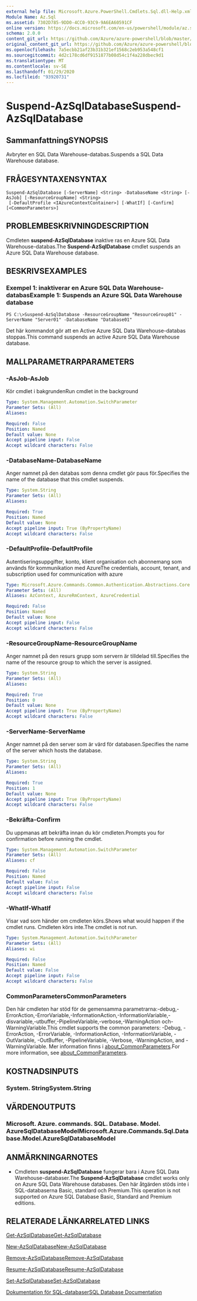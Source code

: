 ```yaml
---
external help file: Microsoft.Azure.PowerShell.Cmdlets.Sql.dll-Help.xml
Module Name: Az.Sql
ms.assetid: 7302D785-9DD0-4CC0-93C9-9A6EA60591CF
online version: https://docs.microsoft.com/en-us/powershell/module/az.sql/suspend-azsqldatabase
schema: 2.0.0
content_git_url: https://github.com/Azure/azure-powershell/blob/master/src/Sql/Sql/help/Suspend-AzSqlDatabase.md
original_content_git_url: https://github.com/Azure/azure-powershell/blob/master/src/Sql/Sql/help/Suspend-AzSqlDatabase.md
ms.openlocfilehash: 7a5ecbb21af23b31b321ef1568c2eb953a548cf1
ms.sourcegitcommit: 4d2c178cd6df9151877b08d54c1f4a228dbec9d1
ms.translationtype: MT
ms.contentlocale: sv-SE
ms.lasthandoff: 01/29/2020
ms.locfileid: "93920731"
---
```

# <span data-ttu-id="5cc07-101">Suspend-AzSqlDatabase</span><span class="sxs-lookup"><span data-stu-id="5cc07-101">Suspend-AzSqlDatabase</span></span>

## <span data-ttu-id="5cc07-102">Sammanfattning</span><span class="sxs-lookup"><span data-stu-id="5cc07-102">SYNOPSIS</span></span>
<span data-ttu-id="5cc07-103">Avbryter en SQL Data Warehouse-databas.</span><span class="sxs-lookup"><span data-stu-id="5cc07-103">Suspends a SQL Data Warehouse database.</span></span>

## <span data-ttu-id="5cc07-104">FRÅGESYNTAXEN</span><span class="sxs-lookup"><span data-stu-id="5cc07-104">SYNTAX</span></span>

```
Suspend-AzSqlDatabase [-ServerName] <String> -DatabaseName <String> [-AsJob] [-ResourceGroupName] <String>
 [-DefaultProfile <IAzureContextContainer>] [-WhatIf] [-Confirm] [<CommonParameters>]
```

## <span data-ttu-id="5cc07-105">PROBLEMBESKRIVNING</span><span class="sxs-lookup"><span data-stu-id="5cc07-105">DESCRIPTION</span></span>
<span data-ttu-id="5cc07-106">Cmdleten **suspend-AzSqlDatabase** inaktive ras en Azure SQL Data Warehouse-databas.</span><span class="sxs-lookup"><span data-stu-id="5cc07-106">The **Suspend-AzSqlDatabase** cmdlet suspends an Azure SQL Data Warehouse database.</span></span>

## <span data-ttu-id="5cc07-107">BESKRIVS</span><span class="sxs-lookup"><span data-stu-id="5cc07-107">EXAMPLES</span></span>

### <span data-ttu-id="5cc07-108">Exempel 1: inaktiverar en Azure SQL Data Warehouse-databas</span><span class="sxs-lookup"><span data-stu-id="5cc07-108">Example 1: Suspends an Azure SQL Data Warehouse database</span></span>
```
PS C:\>Suspend-AzSqlDatabase -ResourceGroupName "ResourceGroup01" -ServerName "Server01" -DatabaseName "Database01"
```

<span data-ttu-id="5cc07-109">Det här kommandot gör att en Active Azure SQL Data Warehouse-databas stoppas.</span><span class="sxs-lookup"><span data-stu-id="5cc07-109">This command suspends an active Azure SQL Data Warehouse database.</span></span>

## <span data-ttu-id="5cc07-110">MALLPARAMETRAR</span><span class="sxs-lookup"><span data-stu-id="5cc07-110">PARAMETERS</span></span>

### <span data-ttu-id="5cc07-111">-AsJob</span><span class="sxs-lookup"><span data-stu-id="5cc07-111">-AsJob</span></span>
<span data-ttu-id="5cc07-112">Kör cmdlet i bakgrunden</span><span class="sxs-lookup"><span data-stu-id="5cc07-112">Run cmdlet in the background</span></span>

```yaml
Type: System.Management.Automation.SwitchParameter
Parameter Sets: (All)
Aliases:

Required: False
Position: Named
Default value: None
Accept pipeline input: False
Accept wildcard characters: False
```

### <span data-ttu-id="5cc07-113">-DatabaseName</span><span class="sxs-lookup"><span data-stu-id="5cc07-113">-DatabaseName</span></span>
<span data-ttu-id="5cc07-114">Anger namnet på den databas som denna cmdlet gör paus för.</span><span class="sxs-lookup"><span data-stu-id="5cc07-114">Specifies the name of the database that this cmdlet suspends.</span></span>

```yaml
Type: System.String
Parameter Sets: (All)
Aliases:

Required: True
Position: Named
Default value: None
Accept pipeline input: True (ByPropertyName)
Accept wildcard characters: False
```

### <span data-ttu-id="5cc07-115">-DefaultProfile</span><span class="sxs-lookup"><span data-stu-id="5cc07-115">-DefaultProfile</span></span>
<span data-ttu-id="5cc07-116">Autentiseringsuppgifter, konto, klient organisation och abonnemang som används för kommunikation med Azure</span><span class="sxs-lookup"><span data-stu-id="5cc07-116">The credentials, account, tenant, and subscription used for communication with azure</span></span>

```yaml
Type: Microsoft.Azure.Commands.Common.Authentication.Abstractions.Core.IAzureContextContainer
Parameter Sets: (All)
Aliases: AzContext, AzureRmContext, AzureCredential

Required: False
Position: Named
Default value: None
Accept pipeline input: False
Accept wildcard characters: False
```

### <span data-ttu-id="5cc07-117">-ResourceGroupName</span><span class="sxs-lookup"><span data-stu-id="5cc07-117">-ResourceGroupName</span></span>
<span data-ttu-id="5cc07-118">Anger namnet på den resurs grupp som servern är tilldelad till.</span><span class="sxs-lookup"><span data-stu-id="5cc07-118">Specifies the name of the resource group to which the server is assigned.</span></span>

```yaml
Type: System.String
Parameter Sets: (All)
Aliases:

Required: True
Position: 0
Default value: None
Accept pipeline input: True (ByPropertyName)
Accept wildcard characters: False
```

### <span data-ttu-id="5cc07-119">-ServerName</span><span class="sxs-lookup"><span data-stu-id="5cc07-119">-ServerName</span></span>
<span data-ttu-id="5cc07-120">Anger namnet på den server som är värd för databasen.</span><span class="sxs-lookup"><span data-stu-id="5cc07-120">Specifies the name of the server which hosts the database.</span></span>

```yaml
Type: System.String
Parameter Sets: (All)
Aliases:

Required: True
Position: 1
Default value: None
Accept pipeline input: True (ByPropertyName)
Accept wildcard characters: False
```

### <span data-ttu-id="5cc07-121">-Bekräfta</span><span class="sxs-lookup"><span data-stu-id="5cc07-121">-Confirm</span></span>
<span data-ttu-id="5cc07-122">Du uppmanas att bekräfta innan du kör cmdleten.</span><span class="sxs-lookup"><span data-stu-id="5cc07-122">Prompts you for confirmation before running the cmdlet.</span></span>

```yaml
Type: System.Management.Automation.SwitchParameter
Parameter Sets: (All)
Aliases: cf

Required: False
Position: Named
Default value: False
Accept pipeline input: False
Accept wildcard characters: False
```

### <span data-ttu-id="5cc07-123">-WhatIf</span><span class="sxs-lookup"><span data-stu-id="5cc07-123">-WhatIf</span></span>
<span data-ttu-id="5cc07-124">Visar vad som händer om cmdleten körs.</span><span class="sxs-lookup"><span data-stu-id="5cc07-124">Shows what would happen if the cmdlet runs.</span></span>
<span data-ttu-id="5cc07-125">Cmdleten körs inte.</span><span class="sxs-lookup"><span data-stu-id="5cc07-125">The cmdlet is not run.</span></span>

```yaml
Type: System.Management.Automation.SwitchParameter
Parameter Sets: (All)
Aliases: wi

Required: False
Position: Named
Default value: False
Accept pipeline input: False
Accept wildcard characters: False
```

### <span data-ttu-id="5cc07-126">CommonParameters</span><span class="sxs-lookup"><span data-stu-id="5cc07-126">CommonParameters</span></span>
<span data-ttu-id="5cc07-127">Den här cmdleten har stöd för de gemensamma parametrarna:-debug,-ErrorAction,-ErrorVariable,-InformationAction,-InformationVariable,-disvariable,-utbuffer,-PipelineVariable,-verbose,-WarningAction och-WarningVariable.</span><span class="sxs-lookup"><span data-stu-id="5cc07-127">This cmdlet supports the common parameters: -Debug, -ErrorAction, -ErrorVariable, -InformationAction, -InformationVariable, -OutVariable, -OutBuffer, -PipelineVariable, -Verbose, -WarningAction, and -WarningVariable.</span></span> <span data-ttu-id="5cc07-128">Mer information finns i [about_CommonParameters](https://go.microsoft.com/fwlink/?LinkID=113216).</span><span class="sxs-lookup"><span data-stu-id="5cc07-128">For more information, see [about_CommonParameters](https://go.microsoft.com/fwlink/?LinkID=113216).</span></span>

## <span data-ttu-id="5cc07-129">KOSTNADS</span><span class="sxs-lookup"><span data-stu-id="5cc07-129">INPUTS</span></span>

### <span data-ttu-id="5cc07-130">System. String</span><span class="sxs-lookup"><span data-stu-id="5cc07-130">System.String</span></span>

## <span data-ttu-id="5cc07-131">VÄRDEN</span><span class="sxs-lookup"><span data-stu-id="5cc07-131">OUTPUTS</span></span>

### <span data-ttu-id="5cc07-132">Microsoft. Azure. commands. SQL. Database. Model. AzureSqlDatabaseModel</span><span class="sxs-lookup"><span data-stu-id="5cc07-132">Microsoft.Azure.Commands.Sql.Database.Model.AzureSqlDatabaseModel</span></span>

## <span data-ttu-id="5cc07-133">ANMÄRKNINGAR</span><span class="sxs-lookup"><span data-stu-id="5cc07-133">NOTES</span></span>
* <span data-ttu-id="5cc07-134">Cmdleten **suspend-AzSqlDatabase** fungerar bara i Azure SQL Data Warehouse-databaser.</span><span class="sxs-lookup"><span data-stu-id="5cc07-134">The **Suspend-AzSqlDatabase** cmdlet works only on Azure SQL Data Warehouse databases.</span></span> <span data-ttu-id="5cc07-135">Den här åtgärden stöds inte i SQL-databaserna Basic, standard och Premium.</span><span class="sxs-lookup"><span data-stu-id="5cc07-135">This operation is not supported on Azure SQL Database Basic, Standard and Premium editions.</span></span>

## <span data-ttu-id="5cc07-136">RELATERADE LÄNKAR</span><span class="sxs-lookup"><span data-stu-id="5cc07-136">RELATED LINKS</span></span>

[<span data-ttu-id="5cc07-137">Get-AzSqlDatabase</span><span class="sxs-lookup"><span data-stu-id="5cc07-137">Get-AzSqlDatabase</span></span>](./Get-AzSqlDatabase.md)

[<span data-ttu-id="5cc07-138">New-AzSqlDatabase</span><span class="sxs-lookup"><span data-stu-id="5cc07-138">New-AzSqlDatabase</span></span>](./New-AzSqlDatabase.md)

[<span data-ttu-id="5cc07-139">Remove-AzSqlDatabase</span><span class="sxs-lookup"><span data-stu-id="5cc07-139">Remove-AzSqlDatabase</span></span>](./Remove-AzSqlDatabase.md)

[<span data-ttu-id="5cc07-140">Resume-AzSqlDatabase</span><span class="sxs-lookup"><span data-stu-id="5cc07-140">Resume-AzSqlDatabase</span></span>](./Resume-AzSqlDatabase.md)

[<span data-ttu-id="5cc07-141">Set-AzSqlDatabase</span><span class="sxs-lookup"><span data-stu-id="5cc07-141">Set-AzSqlDatabase</span></span>](./Set-AzSqlDatabase.md)

[<span data-ttu-id="5cc07-142">Dokumentation för SQL-databaser</span><span class="sxs-lookup"><span data-stu-id="5cc07-142">SQL Database Documentation</span></span>](https://docs.microsoft.com/azure/sql-database/)


